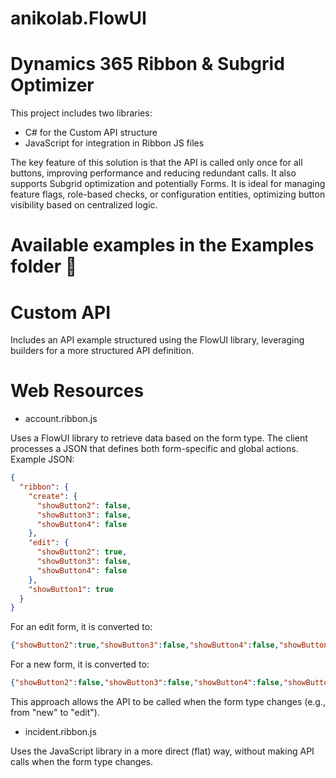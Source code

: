 # anikolab.FlowUI

# Dynamics 365 Ribbon & Subgrid Optimizer

This project includes two libraries:
- C# for the Custom API structure
- JavaScript for integration in Ribbon JS files


The key feature of this solution is that the API is called only once for all buttons, improving performance and reducing redundant calls. It also supports Subgrid optimization and potentially Forms.
It is ideal for managing feature flags, role-based checks, or configuration entities, optimizing button visibility based on centralized logic.

# Available examples in the Examples folder 📂
# Custom API
Includes an API example structured using the FlowUI library, leveraging builders for a more structured API definition.
# Web Resources
- account.ribbon.js

Uses a FlowUI library to retrieve data based on the form type.
The client processes a JSON that defines both form-specific and global actions.
Example JSON:
```json
{
  "ribbon": {
    "create": {
      "showButton2": false,
      "showButton3": false,
      "showButton4": false
    },
    "edit": {
      "showButton2": true,
      "showButton3": false,
      "showButton4": false
    },
    "showButton1": true
  }
}
```
For an edit form, it is converted to:
```json
{"showButton2":true,"showButton3":false,"showButton4":false,"showButton1":true}
```
For a new form, it is converted to:
```json
{"showButton2":false,"showButton3":false,"showButton4":false,"showButton1":true}
```
This approach allows the API to be called when the form type changes (e.g., from "new" to "edit").
- incident.ribbon.js

Uses the JavaScript library in a more direct (flat) way, without making API calls when the form type changes.
